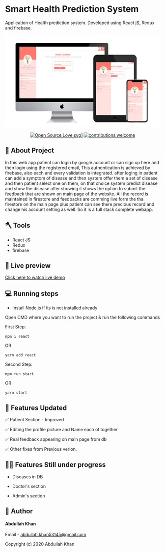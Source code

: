 # Smart Health Prediction System

Application of Health prediction system. Developed using React jS, Redux and firebase.

<img src="SHPS.png">

<div align="center">

[![Open Source Love svg1](https://badges.frapsoft.com/os/v1/open-source.svg?v=103)](#)
[![contributions welcome](https://img.shields.io/badge/contributions-welcome-brightgreen.svg?style=flat&label=Contributions&colorA=red&colorB=black)](#)

</div>

## 🚀 About Project

In this web app patient can login by google account or can sign up here and then login using the registered email, This authentication is achieved by firebase, also each and every validation is integrated. after loging in patient can add a symptom of disease and then system offer them a set of disease and then patient select one on them, on that choice system predict disease and show the disease after showing it shows the option to submit the feedback that are shown on main page of the website. All the record is maintained in firestore and feedbacks are comming live form the tha firestore on the main page plus patient can see there precious record and change his account setting as well. So it is a full stack complete webapp.

## 🪓 Tools

- React JS
- Redux
- firebase

## 👀 Live preview

<a href="https://smart-health-prediction-7dbeb.web.app/">Click here to watch live demo</a>

## 💻 Running steps

- Install Node js if its is not installed already

Open CMD where you want to run the project & run the following commands

First Step:

```
npm i react

```

OR

```
yarn add react

```

Second Step:

```
npm run start

```

OR

```
yarn start

```

## 🎯 Features Updated

✅ Patient Section - Improved

✅ Editing the profile picture and Name each ot together

✅ Real feedback appearing on main page from db

✅ Other fixes from Previous verion.

## 🧑‍🔧 Features Still under progress

- Diseases in DB

- Doctor's section

- Admin's section

## 🧑 Author

#### Abdullah Khan

Email - abdullah.khan53145@gmail.com

Copyright (c) 2020 Abdullah Khan
